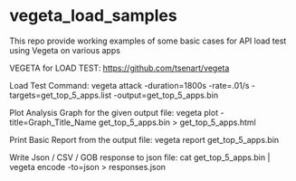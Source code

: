 # vegeta_load_samples
This repo provide working examples of some basic cases for API load test using Vegeta on various apps

VEGETA for LOAD TEST: https://github.com/tsenart/vegeta

Load Test Command:
vegeta attack -duration=1800s -rate=.01/s -targets=get_top_5_apps.list -output=get_top_5_apps.bin

Plot Analysis Graph for the given output file:
vegeta plot -title=Graph_Title_Name get_top_5_apps.bin > get_top_5_apps.html

Print Basic Report from the output file:
vegeta report get_top_5_apps.bin

Write Json / CSV / GOB response to json file:
cat get_top_5_apps.bin | vegeta encode -to=json > responses.json